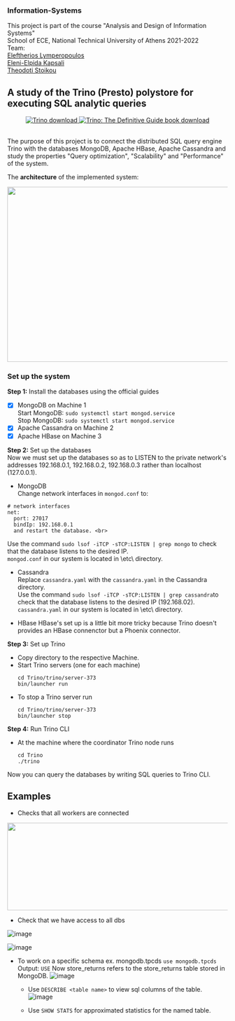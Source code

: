 ### Information-Systems
This project is part of the course "Analysis and Design of Information Systems" <br>
School of ECE, National Technical University of Athens 2021-2022 <br>
Team: <br>
[Eleftherios Lymperopoulos](https://github.com/LefterisLymp) <br>
[Eleni-Elpida Kapsali](https://github.com/el2kaps) <br>
[Theodoti Stoikou](https://github.com/DidoStoikou) <br>

## A study of the Trino (Presto) polystore for executing SQL analytic queries
</p>
<p align="center">
   <a href="https://trino.io/download.html">
       <img src="https://img.shields.io/maven-central/v/io.trino/trino-server.svg?label=Trino" alt="Trino download" />
   </a>
   <a href="https://trino.io/trino-the-definitive-guide.html">
       <img src="https://img.shields.io/badge/Trino%3A%20The%20Definitive%20Guide-download-brightgreen" alt="Trino: The Definitive Guide book download" />
   </a>
</p>
<br>
The purpose of this project is to connect the distributed SQL query engine Trino with the databases MongoDB, Apache HBase, Apache Cassandra and study the properties "Query optimization", "Scalability" and "Performance" of the system. 

The **architecture** of the implemented system: <br>

<img src="https://user-images.githubusercontent.com/63153771/160221904-ce759083-f60a-4ec8-9672-a8522e6356ff.png" width="600" height="400" align="center">

### Set up the system
**Step 1:** Install the databases using the official guides<br>
- [x] MongoDB on Machine 1 <br>
  Start MongoDB:  ```sudo systemctl start mongod.service```<br>
  Stop MongoDB: ```sudo systemctl start mongod.service```
- [x] Apache Cassandra on Machine 2
- [x] Apache HBase on Machine 3

**Step 2:** Set up the databases <br>
Now we must set up the databases so as to LISTEN to the private network's addresses 192.168.0.1, 192.168.0.2, 192.168.0.3 rather than localhost (127.0.0.1).
* MongoDB <br>
Change network interfaces in ```mongod.conf``` to:
```
# network interfaces
net:
  port: 27017
  bindIp: 192.168.0.1
  and restart the database. <br>
  ```
Use the command ```sudo lsof -iTCP -sTCP:LISTEN | grep mongo``` to check that the database listens to the desired IP. <br>
```mongod.conf``` in our system is located in \etc\ directory.
* Cassandra <br>
Replace ```cassandra.yaml``` with the ```cassandra.yaml``` in the Cassandra directory. <br>
Use the command ```sudo lsof -iTCP -sTCP:LISTEN | grep cassandra```to check that the database listens to the desired IP (192.168.02). <br>
```cassandra.yaml``` in our system is located in \etc\ directory.

* HBase
HBase's set up is a little bit more tricky because Trino doesn't provides an HBase connenctor but a Phoenix connector.


**Step 3:** Set up Trino <br>
* Copy directory to the respective Machine.
* Start Trino servers (one for each machine)
  ```
  cd Trino/trino/server-373
  bin/launcher run
  ```
* To stop a Trino server run 
  ```
  cd Trino/trino/server-373
  bin/launcher stop
  ```
**Step 4:** Run Trino CLI <br>
* At the machine where the coordinator Trino node runs 
  ```
  cd Trino
  ./trino
  ```
Now you can query the databases by writing SQL queries to Trino CLI.

## Examples
* Checks that all workers are connected 
<img src="https://user-images.githubusercontent.com/63153771/160288908-3c6aebe1-0d84-4e8e-871e-5d40fe66fb22.png" width="600" height="200" align="center">

* Check that we have access to all dbs

![image](https://user-images.githubusercontent.com/63153771/160290466-fc335cf7-ba7c-456c-8c26-39ac165f34f5.png)

![image](https://user-images.githubusercontent.com/63153771/160290487-30ec31a1-d22b-4379-81d4-1e481d180f14.png)

* To work on a specific schema ex. mongodb.tpcds 
  ```use mongodb.tpcds```
  Output: ```USE```
  Now store_returns refers to the store_returns table stored in MongoDB.
  ![image](https://user-images.githubusercontent.com/63153771/160290380-59fe3b1b-3c29-47ec-93f4-feabca38ef82.png)
  
  * Use ```DESCRIBE <table name>``` to view sql columns of the table.
  ![image](https://user-images.githubusercontent.com/63153771/160290912-ee1b0cbe-ca4f-459f-80f0-25f29db94dd1.png)
  
  * Use ```SHOW STATS``` for approximated statistics for the named table.
  
    

